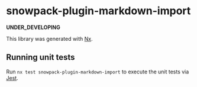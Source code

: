# snowpack-plugin-markdown-import

**UNDER_DEVELOPING**

This library was generated with [Nx](https://nx.dev).

## Running unit tests

Run `nx test snowpack-plugin-markdown-import` to execute the unit tests via [Jest](https://jestjs.io).
